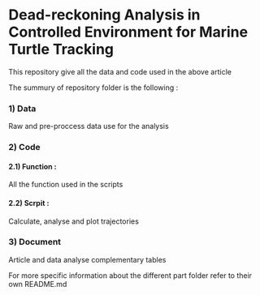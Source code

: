 # Dead-reckoning Analysis in Controlled Environment for Marine Turtle Tracking

This repository give all the data and code used in the above article 

The summury of repository folder is the following :

### 1) Data 

Raw and pre-proccess data use for the analysis

### 2) Code <br/>
####  2.1) Function : 

All the function used in the scripts <br/>

#### 2.2) Scrpit : 

Calculate, analyse and plot trajectories <br/>
  
### 3) Document 

Article and data analyse complementary tables
  
For more specific information about the different part folder refer to their own README.md
